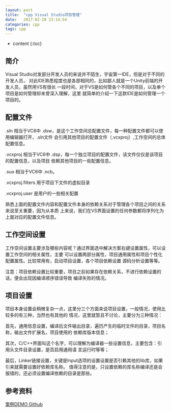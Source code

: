 ```yaml
---
layout: post
title:  "cpp Visual Studio项目管理"
date:   2017-02-20 23:14:54
categories: cpp
tags: cpp
---
```


* content
{:toc}

## 简介

Visual Studio对发部分开发人员的来说并不陌生，宇宙第一IDE，但是对于不同的开发人员，
对此IDE熟悉程度也是各部相同的，比如鄙人就是一个Unity前端的开发人员，虽然用VS有很长
一段时间，对于VS是如何管各个不同的项目，以及单个项目是如何管理却未曾深入理解，这里
就简单的介绍一下这款IDE是如何管理一个项目的。




## 配置文件

.sln 相当于VC6中 .dsw，是这个工作空间总配置文件，每一种配置文件都可以使用编辑器打开，.sln文件
会引用其他项目的配置文件（.vcxproj）,工作空间的总体配置信息。

.vcxproj 相当于VC6中 .dsp，每一个独立项目的配置文件，该文件仅仅是该项目的配置信息，以及项目
依赖其他项目的一些配置信息。

.suo 相当于VC6中 .ncb。

.vcxproj.filters 用于项目下文件的虚拟目录

.vcxproj.user 是用户的一些相关配置

熟悉上面的配置文件内容和配置文件本身的依赖关系对于管理各个项目之间的关系来说至关重要，因为从本质
上来说，我们在VS界面设置的任何参数都将序列化为上面对应的配置文件信息。

## 工作空间设置

工作空间设置主要涉及哪些内容呢？通过界面选中解决方案右键设置属性，可以设置工作空间的相关属性，主要
可以设置两部分属性，项目通用属性和项目个性化配置属性。比较常用有，启动项目设置，各个项目依赖设置
源码分析设置等等。

注意：项目依赖设置比较重要，项目之前如果存在依赖关系，不进行依赖设置的话，便会出现因编译顺序错误导致
编译失败的情况。

## 项目设置

项目本身设置会稍微复杂一点，这里分三个方面来说项目设置，一般情况，使用比较多的有三种，当然也有其他的
情况，这里就暂且不讨论，主要分为三种情况：

首先，通用信息设置，编译后文件输出目录，遍历产生的临时文件的目录，项目名称，输出文件扩展名，项目使用的
依赖库版本信息；

其次，C/C++界面叫这个名字，可以理解为编译器一些设置信息，主要包含：引用头文件目录设置，是否启用通用语
言运行时等等；

最后，Linker链接设置，关键是Input选项的设置设置是否引赖其他的lib库，如果引来就需要设置好依赖库名称。
值得注意的是，只设置依赖的库名称编译还是会报错的，还必须设置编译依赖的目录是那些。

## 参考资料

[案例DEMO Github](https://github.com/hellowod/lua-development.git)



























